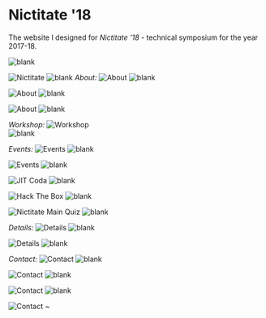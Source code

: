 # Nictitate '18



The website I designed for _Nictitate '18_ - technical symposium for the year 2017-18.

 ![blank](https://user-images.githubusercontent.com/50910834/58419906-727af580-80a9-11e9-8057-6cd439435fbb.png)
 
 



![Nictitate](https://user-images.githubusercontent.com/50910834/58417851-bcf97380-80a3-11e9-838b-bd1fa5673c09.png)
![blank](https://user-images.githubusercontent.com/50910834/58419906-727af580-80a9-11e9-8057-6cd439435fbb.png)
_About:_
 ![About](https://user-images.githubusercontent.com/50910834/58417862-c7b40880-80a3-11e9-9b88-dfd567ab846d.png)
 ![blank](https://user-images.githubusercontent.com/50910834/58419906-727af580-80a9-11e9-8057-6cd439435fbb.png)

 
 
 ![About ](https://user-images.githubusercontent.com/50910834/58417867-cda9e980-80a3-11e9-90bc-472b5f5e8d98.png)
 ![blank](https://user-images.githubusercontent.com/50910834/58419906-727af580-80a9-11e9-8057-6cd439435fbb.png)

 
 ![About  ](https://user-images.githubusercontent.com/50910834/58417875-d0a4da00-80a3-11e9-9d9e-66e419a5f3d2.png)
 ![blank](https://user-images.githubusercontent.com/50910834/58419906-727af580-80a9-11e9-8057-6cd439435fbb.png)

_Workshop:_
 ![Workshop](https://user-images.githubusercontent.com/50910834/58417880-d3073400-80a3-11e9-8f6e-4f123ba62e9e.png)  
  ![blank](https://user-images.githubusercontent.com/50910834/58419906-727af580-80a9-11e9-8057-6cd439435fbb.png)

 
 _Events:_
 ![Events](https://user-images.githubusercontent.com/50910834/58417883-d5698e00-80a3-11e9-84cd-06524559d384.png)
   ![blank](https://user-images.githubusercontent.com/50910834/58419906-727af580-80a9-11e9-8057-6cd439435fbb.png)

 
 
 ![Events ](https://user-images.githubusercontent.com/50910834/58417893-d69abb00-80a3-11e9-9336-22fdf794066c.png)
   ![blank](https://user-images.githubusercontent.com/50910834/58419906-727af580-80a9-11e9-8057-6cd439435fbb.png)

 
 
  ![JIT Coda](https://user-images.githubusercontent.com/50910834/58419211-9fc6a400-80a7-11e9-94bf-a68b210bb090.png)
  ![blank](https://user-images.githubusercontent.com/50910834/58419906-727af580-80a9-11e9-8057-6cd439435fbb.png)

 
 
 ![Hack The Box](https://user-images.githubusercontent.com/50910834/58419218-a0f7d100-80a7-11e9-9396-c0077c2125e9.png)
  ![blank](https://user-images.githubusercontent.com/50910834/58419906-727af580-80a9-11e9-8057-6cd439435fbb.png)

 
 
 ![Nictitate Main Quiz](https://user-images.githubusercontent.com/50910834/58419220-a1906780-80a7-11e9-934e-cf8fb2d7d988.png)
 ![blank](https://user-images.githubusercontent.com/50910834/58419906-727af580-80a9-11e9-8057-6cd439435fbb.png)

 _Details:_
  ![Details](https://user-images.githubusercontent.com/50910834/58417894-da2e4200-80a3-11e9-93df-7528263a0768.png)
   ![blank](https://user-images.githubusercontent.com/50910834/58419906-727af580-80a9-11e9-8057-6cd439435fbb.png)

 
 
 ![Details](https://user-images.githubusercontent.com/50910834/58417899-db5f6f00-80a3-11e9-830b-084922585232.png)
   ![blank](https://user-images.githubusercontent.com/50910834/58419906-727af580-80a9-11e9-8057-6cd439435fbb.png)

 
 _Contact:_
 ![Contact](https://user-images.githubusercontent.com/50910834/58417903-dd293280-80a3-11e9-9472-2960a98efe77.png)
   ![blank](https://user-images.githubusercontent.com/50910834/58419906-727af580-80a9-11e9-8057-6cd439435fbb.png)

 
 
 ![Contact](https://user-images.githubusercontent.com/50910834/58417904-de5a5f80-80a3-11e9-8b8d-aed6916faa52.png)
   ![blank](https://user-images.githubusercontent.com/50910834/58419906-727af580-80a9-11e9-8057-6cd439435fbb.png)

 
 
 ![Contact](https://user-images.githubusercontent.com/50910834/58417906-df8b8c80-80a3-11e9-878e-9509dd27b017.png)
  ![blank](https://user-images.githubusercontent.com/50910834/58419906-727af580-80a9-11e9-8057-6cd439435fbb.png)

 
 
 ![Contact](https://user-images.githubusercontent.com/50910834/58417908-e0242300-80a3-11e9-9126-b07b04016e57.png)
~                                                                                                        
